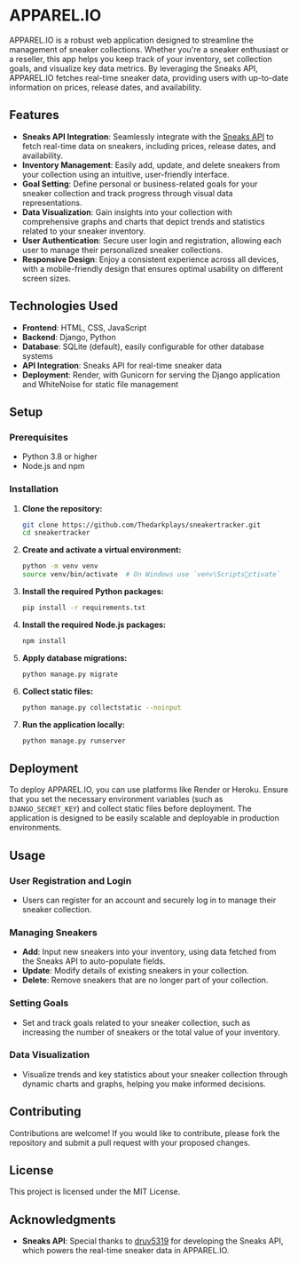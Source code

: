 # APPAREL.IO

APPAREL.IO is a robust web application designed to streamline the management of sneaker collections. Whether you're a sneaker enthusiast or a reseller, this app helps you keep track of your inventory, set collection goals, and visualize key data metrics. By leveraging the Sneaks API, APPAREL.IO fetches real-time sneaker data, providing users with up-to-date information on prices, release dates, and availability.

## Features

- **Sneaks API Integration**: Seamlessly integrate with the [Sneaks API](https://github.com/druv5319/Sneaks-API) to fetch real-time data on sneakers, including prices, release dates, and availability.
- **Inventory Management**: Easily add, update, and delete sneakers from your collection using an intuitive, user-friendly interface.
- **Goal Setting**: Define personal or business-related goals for your sneaker collection and track progress through visual data representations.
- **Data Visualization**: Gain insights into your collection with comprehensive graphs and charts that depict trends and statistics related to your sneaker inventory.
- **User Authentication**: Secure user login and registration, allowing each user to manage their personalized sneaker collections.
- **Responsive Design**: Enjoy a consistent experience across all devices, with a mobile-friendly design that ensures optimal usability on different screen sizes.

## Technologies Used

- **Frontend**: HTML, CSS, JavaScript
- **Backend**: Django, Python
- **Database**: SQLite (default), easily configurable for other database systems
- **API Integration**: Sneaks API for real-time sneaker data
- **Deployment**: Render, with Gunicorn for serving the Django application and WhiteNoise for static file management

## Setup

### Prerequisites

- Python 3.8 or higher
- Node.js and npm

### Installation

1. **Clone the repository:**

   ```bash
   git clone https://github.com/Thedarkplays/sneakertracker.git
   cd sneakertracker
   ```

2. **Create and activate a virtual environment:**

   ```bash
   python -m venv venv
   source venv/bin/activate  # On Windows use `venv\Scriptsctivate`
   ```

3. **Install the required Python packages:**

   ```bash
   pip install -r requirements.txt
   ```

4. **Install the required Node.js packages:**

   ```bash
   npm install
   ```

5. **Apply database migrations:**

   ```bash
   python manage.py migrate
   ```

6. **Collect static files:**

   ```bash
   python manage.py collectstatic --noinput
   ```

7. **Run the application locally:**

   ```bash
   python manage.py runserver
   ```

## Deployment

To deploy APPAREL.IO, you can use platforms like Render or Heroku. Ensure that you set the necessary environment variables (such as `DJANGO_SECRET_KEY`) and collect static files before deployment. The application is designed to be easily scalable and deployable in production environments.

## Usage

### User Registration and Login

- Users can register for an account and securely log in to manage their sneaker collection.

### Managing Sneakers

- **Add**: Input new sneakers into your inventory, using data fetched from the Sneaks API to auto-populate fields.
- **Update**: Modify details of existing sneakers in your collection.
- **Delete**: Remove sneakers that are no longer part of your collection.

### Setting Goals

- Set and track goals related to your sneaker collection, such as increasing the number of sneakers or the total value of your inventory.

### Data Visualization

- Visualize trends and key statistics about your sneaker collection through dynamic charts and graphs, helping you make informed decisions.

## Contributing

Contributions are welcome! If you would like to contribute, please fork the repository and submit a pull request with your proposed changes.

## License

This project is licensed under the MIT License.

## Acknowledgments

- **Sneaks API**: Special thanks to [druv5319](https://github.com/druv5319) for developing the Sneaks API, which powers the real-time sneaker data in APPAREL.IO.
